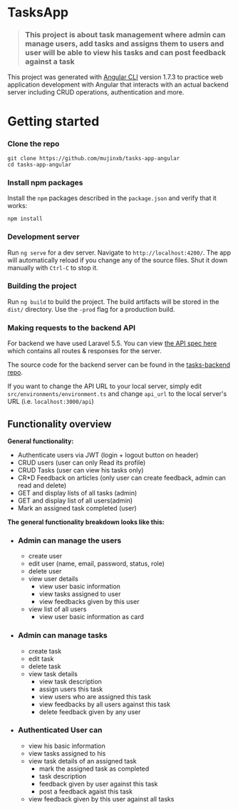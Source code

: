 


# TasksApp
> ### This project is about task management where admin can manage users, add tasks and assigns them to users and user will be able to view his tasks and can post feedback against a task

This project was generated with [Angular CLI](https://github.com/angular/angular-cli) version 1.7.3 to practice web  application development with Angular that interacts with an actual backend server including CRUD operations, authentication and more.

# Getting started

### Clone the repo

```shell
git clone https://github.com/mujinxb/tasks-app-angular
cd tasks-app-angular
```

### Install npm packages

Install the `npm` packages described in the `package.json` and verify that it works:

```shell
npm install
```
### Development server  
Run `ng serve` for a dev server. Navigate to `http://localhost:4200/`. The app will automatically reload if you change any of the source files. Shut it down manually with `Ctrl-C` to stop it.

### Building the project
Run `ng build` to build the project. The build artifacts will be stored in the `dist/` directory. Use the `-prod` flag for a production build.

### Making requests to the backend API

For backend we have used Laravel 5.5. You can view [the API spec here](https://github.com/mujinxb/tasks-backend/blob/master/readme.md) which contains all routes & responses for the server.

The source code for the backend server can be found in the [tasks-backend repo](https://github.com/mujinxb/tasks-backend).

If you want to change the API URL to your local server, simply edit `src/environments/environment.ts` and change `api_url` to the local server's URL (i.e. `localhost:3000/api`)

## Functionality overview

**General functionality:**

- Authenticate users via JWT (login + logout button on header)
- CRUD users (user can only Read its profile)
- CRUD Tasks (user can view his tasks only)
- CR*D Feedback on articles (only user can create feedback, admin can read and delete)
- GET and display lists of all tasks (admin)
- GET and display list of all users(admin)
- Mark an assigned task completed (user)

**The general functionality breakdown looks like this:**

- ### Admin can manage the users
    - create user
    - edit user (name, email, password, status, role)
    - delete user
    - view user details
        - view user basic information
        - view tasks assigned to user
        - view feedbacks given by this user
    - view list of all users
        - view user basic information as card

- ### Admin can manage tasks
    - create task
    - edit task
    - delete task
    - view task details
        - view task description
        - assign users this task
        - view users who are assigned this task
        - view feedbacks by all users against this task
        - delete feedback given by any user
          
- ### Authenticated User can 
    - view his basic information 
    - view tasks assigned to his
    - view task details of an assigned task
        - mark the assigned task as completed
        - task description
        - feedback given by  user against this task
        - post a feedback agaist this task
    - view feedback given by this user against all tasks
